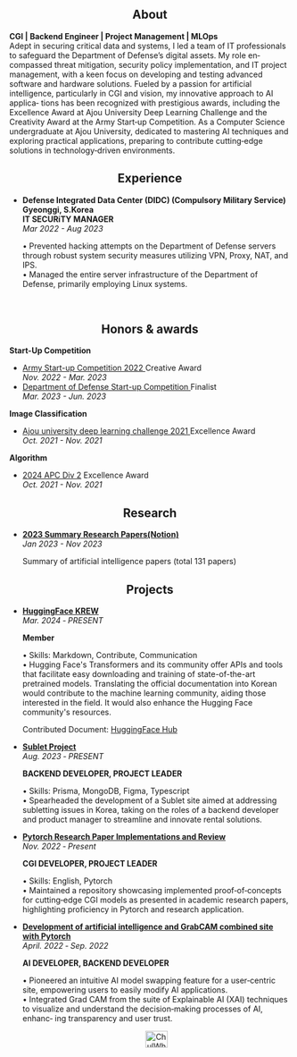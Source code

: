 
<h2 align="center">About</h2>

**CGI | Backend Engineer | Project Management | MLOps** <br>
Adept in securing critical data and systems, I led a team of IT professionals to safeguard the Department of Defense’s digital assets. My role en‑
compassed threat mitigation, security policy implementation, and IT project management, with a keen focus on developing and testing advanced
software and hardware solutions. Fueled by a passion for artificial intelligence, particularly in CGI and vision, my innovative approach to AI applica‑
tions has been recognized with prestigious awards, including the Excellence Award at Ajou University Deep Learning Challenge and the Creativity
Award at the Army Start‑up Competition. As a Computer Science undergraduate at Ajou University, dedicated to mastering AI techniques and
exploring practical applications, preparing to contribute cutting‑edge solutions in technology‑driven environments.


<h2 align="center">Experience</h2>
<ul>
  <li><b>Defense Integrated Data Center (DIDC) (Compulsory Military Service) Gyeonggi, S.Korea</b></li>
  <b>IT SECURiTY MANAGER </b><br>
  <em>Mar 2022 - Aug 2023</em>
  <p>• Prevented hacking attempts on the Department of Defense servers through robust system security measures utilizing VPN, Proxy, NAT, and IPS. <br>
    • Managed the entire server infrastructure of the Department of Defense, primarily employing Linux systems.

  </p>
</ul> <br>

<h2 align="center">Honors & awards</h2>
<strong align="center">Start-Up Competition</strong><br>
<ul>
<li><a href="https://www.youtube.com/watch?v=6UKhfe7kEWY"> Army Start-up Competition 2022 </a> Creative Award </li> <em>Nov. 2022 - Mar. 2023</em>

<li> <a href="https://www.youtube.com/watch?v=6UKhfe7kEWY/"> Department of Defense Start-up Competition </a> Finalist </li> <em>Mar. 2023 - Jun. 2023</em>
</ul>

<strong align="center">Image Classification</strong><br>
<ul><li><a href="https://github.com/cjfghk5697/AjouDeeplearning_Compete">Ajou university deep learning challenge 2021 </a> Excellence Award</li> <em>Oct. 2021 - Nov. 2021 </em>
</ul>

<strong align="center">Algorithm</strong><br>
<ul><li> <a href="https://www.acmicpc.net/category/1037">2024 APC Div 2</a> Excellence Award</li> <em>Oct. 2021 - Nov. 2021 </em>
</ul>

<h2 align="center">Research</h2>
<ul>
  <li><b><a href="https://rose-palm-6f0.notion.site/2023-Research-Papers-7f6f591305a0415cbc4a07736a1dea66?pvs=4">2023 Summary Research Papers(Notion)</li></a></b></li>  <em> Jan 2023 - Nov 2023</em>
  <p>Summary of artificial intelligence papers (total 131 papers)</p>
</ul>
<h2 align="center">Projects</h2>
<ul>
    <li><b><a href="https://github.com/Sublet-K/Sublet">HuggingFace KREW</li></a></b></li>
  </li></a></b></li> <em>Mar. 2024 ‑ PRESENT</em>
  <p><b>Member</b></p>
<p>• Skills: Markdown, Contribute, Communication <br>
• Hugging Face's Transformers and its community offer APIs and tools that facilitate easy downloading and training of state-of-the-art pretrained models. Translating the official documentation into Korean would contribute to the machine learning community, aiding those interested in the field. It would also enhance the Hugging Face community's resources.

Contributed Document:
[HuggingFace Hub](https://github.com/cjfghk5697/huggingface_hub)</p>

  <li><b><a href="https://github.com/Sublet-K/Sublet">Sublet Project</li></a></b></li>
  </li></a></b></li> <em>Aug. 2023 ‑ PRESENT</em>
  <p><b>BACKEND DEVELOPER, PROJECT LEADER</b></p>
<p>• Skills: Prisma, MongoDB, Figma, Typescript <br>
• Spearheaded the development of a Sublet site aimed at addressing subletting issues in Korea, taking on the roles of a backend developer and
product manager to streamline and innovate rental solutions.</p>

  <li><b><a href="https://github.com/cjfghk5697/Pytorch-Research-Paper-Implementations">Pytorch Research Paper Implementations and Review
</li></a></b></li> <em>Nov. 2022 ‑ Present</em>
<p><b>CGI DEVELOPER, PROJECT LEADER</b></p>
  <p>• Skills: English, Pytorch<br>
• Maintained a repository showcasing implemented proof‑of‑concepts for cutting‑edge CGI models as presented in academic research papers,
highlighting proficiency in Pytorch and research application.
 </p>
  
  <li><b><a href="https://github.com/cjfghk5697/classification_site">Development of artificial intelligence and GrabCAM combined site with Pytorch
</li></a></b></li>  <em>  April. 2022 ‑ Sep. 2022</em>
  <p>  <b>AI DEVELOPER, BACKEND DEVELOPER</b></p>
  <p>• Pioneered an intuitive AI model swapping feature for a user‑centric site, empowering users to easily modify AI applications.<br>
• Integrated Grad CAM from the suite of Explainable AI (XAI) techniques to visualize and understand the decision‑making processes of AI, enhanc‑
ing transparency and user trust.</p>


<p align="center">
<a href="https://www.linkedin.com/in/chulhwa-han-441370249" rel="nofollow"><img align="center" src="https://raw.githubusercontent.com/rahuldkjain/github-profile-readme-generator/master/src/images/icons/Social/linked-in-alt.svg" alt="ChulWha Han" height="30" width="40" style="max-width: 100%;">
</a>
</p>
